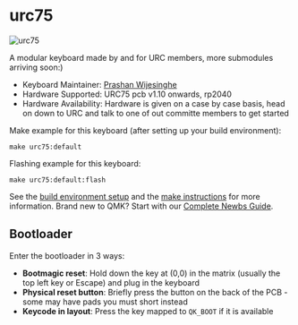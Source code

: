 # urc75

![urc75](https://i.imgur.com/U9aTkaX.png)

A modular keyboard made by and for URC members, more submodules arriving soon:)

* Keyboard Maintainer: [Prashan Wijesinghe](https://github.com/Quarterpie3141)
* Hardware Supported: URC75 pcb v1.10 onwards, rp2040
* Hardware Availability: Hardware is given on a case by case basis, head on down to URC and talk to one of out committe members to get started

Make example for this keyboard (after setting up your build environment):

    make urc75:default

Flashing example for this keyboard:

    make urc75:default:flash

See the [build environment setup](https://docs.qmk.fm/#/getting_started_build_tools) and the [make instructions](https://docs.qmk.fm/#/getting_started_make_guide) for more information. Brand new to QMK? Start with our [Complete Newbs Guide](https://docs.qmk.fm/#/newbs).

## Bootloader

Enter the bootloader in 3 ways:

* **Bootmagic reset**: Hold down the key at (0,0) in the matrix (usually the top left key or Escape) and plug in the keyboard
* **Physical reset button**: Briefly press the button on the back of the PCB - some may have pads you must short instead
* **Keycode in layout**: Press the key mapped to `QK_BOOT` if it is available
